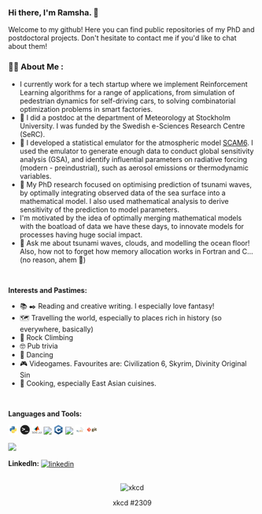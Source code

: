 ### Hi there, I'm Ramsha. 👋 
Welcome to my github! Here you can find public repositories of my PhD and postdoctoral projects. Don't hesitate to contact me if you'd like to chat about them!


### :woman_technologist: About Me :

- I currently work for a tech startup where we implement Reinforcement Learning algorithms for a range of applications, from simulation of pedestrian dynamics for self-driving cars, to solving combinatorial optimization problems in smart factories.
- 🔭 I did a postdoc at the department of Meteorology at Stockholm University. I was funded by the Swedish e-Sciences Research Centre (SeRC).
- 🌱 I developed  a statistical emulator for the atmospheric model [SCAM6](https://agupubs.onlinelibrary.wiley.com/doi/full/10.1029/2018MS001578). I used the emulator to generate enough data to conduct global sensitivity analysis (GSA), and identify influential parameters on radiative forcing (modern - preindustrial), such as aerosol emissions or thermodynamic variables. 
- :ocean: My PhD research focused on optimising prediction of tsunami waves, by optimally integrating observed data of the sea surface into a mathematical model. I also used mathematical analysis to derive sensitivity of the prediction to model parameters.
- I'm motivated by the idea of optimally merging mathematical models with the boatload of data we have these days, to innovate models for processes having huge social impact.
- 💬 Ask me about tsunami waves, clouds, and modelling the ocean floor! Also, how not to forget how memory allocation works in Fortran and C... (no reason, ahem 👀)


<!--
**R-A-Khan/R-A-Khan** is a ✨ _special_ ✨ repository because its `README.md` (this file) appears on your GitHub profile.

Here are some ideas to get you started:

- 🔭 I’m currently working on ...
- 🌱 I’m currently learning ...
- 👯 I’m looking to collaborate on ...
- 🤔 I’m looking for help with ...
- 💬 Ask me about ...
- 📫 How to reach me: ...
- 😄 Pronouns: ...
- ⚡ Fun fact: ...
-->



<br />

**Interests and Pastimes:**
- :books: :black_nib:	Reading and creative writing. I especially love fantasy!
- :world_map: Travelling the world, especially to places rich in history (so everywhere, basically)
- :climbing: Rock Climbing
- :nerd_face: Pub trivia
- :dancer: Dancing
- :video_game: Videogames. Favourites are: Civilization 6, Skyrim, Divinity Original Sin
- :bento: Cooking, especially East Asian cuisines.

<br />

**Languages and Tools:**


<code><img height="20" src="https://raw.githubusercontent.com/github/explore/80688e429a7d4ef2fca1e82350fe8e3517d3494d/topics/python/python.png"></code>
<code><img height="20" src="https://raw.githubusercontent.com/github/explore/80688e429a7d4ef2fca1e82350fe8e3517d3494d/topics/terminal/terminal.png"></code>
<code><img height="20" src="https://raw.githubusercontent.com/github/explore/80688e429a7d4ef2fca1e82350fe8e3517d3494d/topics/matlab/matlab.png"></code>
<code><img height="20" src="https://www.pngitem.com/pimgs/m/32-323166_copyright-symbol-r-free-download-png-r-studio.png"></code>
<code><img height="20" src="https://raw.githubusercontent.com/github/explore/80688e429a7d4ef2fca1e82350fe8e3517d3494d/topics/cpp/cpp.png"></code>
<code><img height="20" src="https://raw.githubusercontent.com/librariesio/pictogram/master/vendor/assets/images/fortran/fortran.png"></code>
<code><img height="20" src="https://raw.githubusercontent.com/github/explore/80688e429a7d4ef2fca1e82350fe8e3517d3494d/topics/mysql/mysql.png"></code>
<code><img height="20" src="https://raw.githubusercontent.com/github/explore/80688e429a7d4ef2fca1e82350fe8e3517d3494d/topics/git/git.png"></code>

<img src="https://github-readme-stats.vercel.app/api/top-langs?username=R-A-Khan&exclude_repo=SWE-1D-Bath-SOA,SWE-1D-Bath&layout=compact"/>

<br />

**LinkedIn:**
<a href="https://www.linkedin.com/in/ramshakhan/">
<img align="center" alt="linkedin" width="22px" src="https://cdn.jsdelivr.net/npm/simple-icons@v3/icons/linkedin.svg" />
</a>

<br />

<div align="center">
  <img src="https://imgs.xkcd.com/comics/x_2x.png" alt="xkcd" width="500" />
  <p>xkcd #2309</p>
</div>
